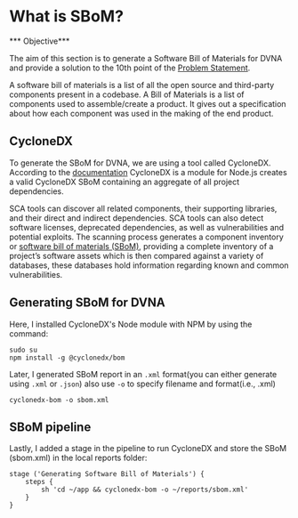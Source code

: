 # What is SBoM?

*** Objective***

The aim of this section is to generate a Software Bill of Materials for DVNA and provide a solution to the 10th point of the [Problem Statement](https://devsecops-report.netlify.app/problem-statements/).

A software bill of materials is a list of all the open source and third-party components present in a codebase. A Bill of Materials is a list of components used to assemble/create a product. It gives out a specification about how each component was used in the making of the end product.


## CycloneDX

To generate the SBoM for DVNA, we are using a tool called CycloneDX. According to the [documentation](https://github.com/CycloneDX/cyclonedx-node-module#cyclonedx-nodejs-module) CycloneDX is a module for Node.js creates a valid CycloneDX SBoM containing an aggregate of all project dependencies.

SCA tools can discover all related components, their supporting libraries, and their direct and indirect dependencies. SCA tools can also detect software licenses, deprecated dependencies, as well as vulnerabilities and potential exploits. The scanning process generates a component inventory or  [software bill of materials (SBoM)](https://www.synopsys.com/blogs/software-security/software-bill-of-materials-bom/), providing a complete inventory of a project’s software assets which is then compared against a variety of databases, these databases hold information regarding known and common vulnerabilities.

## Generating SBoM for DVNA

Here, I installed CycloneDX's Node module with NPM by using the command:

    sudo su
    npm install -g @cyclonedx/bom

Later, I generated SBoM report in an `.xml` format(you can either generate using `.xml` or `.json`) also use `-o` to specify filename and format(i.e., .xml)

    cyclonedx-bom -o sbom.xml

## SBoM pipeline


Lastly, I added a stage in the pipeline to run CycloneDX and store the SBoM (sbom.xml) in the local reports folder:

    stage ('Generating Software Bill of Materials') {
        steps {
            sh 'cd ~/app && cyclonedx-bom -o ~/reports/sbom.xml'
        }
    }